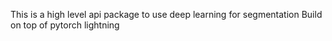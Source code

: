 This is a high level api package to use deep learning for segmentation
Build on top of pytorch lightning 
